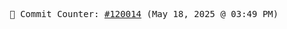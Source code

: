 <p align="center">
    <samp>
        📮 Commit Counter: <a href="https://github.com/Javascript-void0/Javascript-void0/commits/main">#120014</a> (May 18, 2025 @ 03:49 PM)
    </samp>
</p>